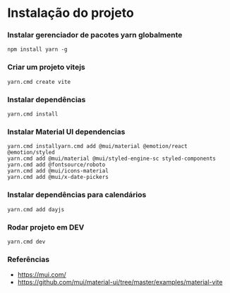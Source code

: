 # Instalação do projeto

### Instalar gerenciador de pacotes yarn globalmente
```shell
npm install yarn -g
```

### Criar um projeto vitejs
```shell
yarn.cmd create vite 
```

### Instalar dependências
```shell
yarn.cmd install
```

### Instalar Material UI dependencias
```shell
yarn.cmd installyarn.cmd add @mui/material @emotion/react @emotion/styled  
yarn.cmd add @mui/material @mui/styled-engine-sc styled-components
yarn.cmd add @fontsource/roboto
yarn.cmd add @mui/icons-material
yarn.cmd add @mui/x-date-pickers
```

### Instalar dependências para calendários
```shell
yarn.cmd add dayjs
```

### Rodar projeto em DEV
```shell
yarn.cmd dev
```

### Referências
- https://mui.com/
- https://github.com/mui/material-ui/tree/master/examples/material-vite